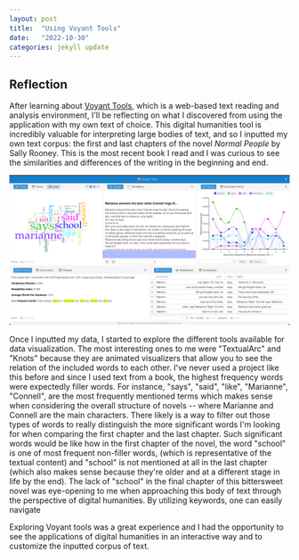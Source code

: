 ```yaml
---
layout: post
title:  "Using Voyant Tools"
date:   "2022-10-30"
categories: jekyll update
---
```


## Reflection
After learning about <a href="https://voyant-tools.org/">Voyant Tools</a>, which is a web-based text reading and analysis environment, I'll be reflecting on what I discovered from using the application with my own text of choice. This digital humanities tool is incredibly valuable for interpreting large bodies of text, and so I inputted my own text corpus: the first and last chapters of the novel <i>Normal People</i> by Sally Rooney. This is the most recent book I read and I was curious to see the similarities and differences of the writing in the beginning and end.

![png](../assets/voyant-min.png)

Once I inputted my data, I started to explore the different tools available for data visualization. The most interesting ones to me were "TextualArc" and "Knots" because they are animated visualizers that allow you to see the relation of the included words to each other. I've never used a project like this before and since I used text from a book, the highest frequency words were expectedly filler words. For instance, "says", "said", "like", "Marianne", "Connell", are the most frequently mentioned terms which makes sense when considering the overall structure of novels -- where Marianne and Connell are the main characters. There likely is a way to filter out those types of words to really distinguish the more significant words I'm looking for when comparing the first chapter and the last chapter. Such significant words would be like how in the first chapter of the novel, the word "school" is one of most frequent non-filler words, (which is representative of the textual content) and "school" is not mentioned at all in the last chapter (which also makes sense because they're older and at a different stage in life by the end). The lack of "school" in
the final chapter of this bittersweet novel was eye-opening to me when approaching this body
of text through the perspective of digital humanities. By utilizing keywords, one can easily
navigate 

Exploring Voyant tools was a great experience and I had the opportunity to see the applications of digital humanities in an interactive way and to customize the inputted corpus of text.